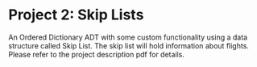 # Project 2: Skip Lists
An Ordered Dictionary ADT with some custom functionality using a data structure called Skip List.
The skip list will hold information about flights. Please refer to the project description pdf for details.

